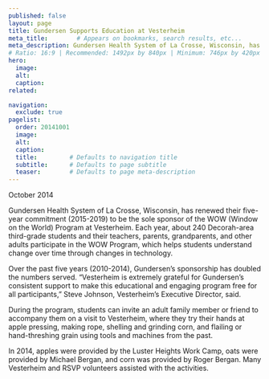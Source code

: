 ```yaml
---
published: false
layout: page
title: Gundersen Supports Education at Vesterheim
meta_title:        # Appears on bookmarks, search results, etc...
meta_description: Gundersen Health System of La Crosse, Wisconsin, has renewed their five-year commitment (2015-2019) to be the sole sponsor of the WOW (Window on the World) Program at Vesterheim.
# Ratio: 16:9 | Recommended: 1492px by 840px | Minimum: 746px by 420px
hero:
  image:
  alt:
  caption:
related:

navigation:
  exclude: true
pagelist:
  order: 20141001
  image: 
  alt: 
  caption:
  title:         # Defaults to navigation title
  subtitle:      # Defaults to page subtitle
  teaser:        # Defaults to page meta-description
---
```

October 2014

Gundersen Health System of La Crosse, Wisconsin, has renewed their five-year commitment (2015-2019) to be the sole sponsor of the WOW (Window on the World) Program at Vesterheim. Each year, about 240 Decorah-area third-grade students and their teachers, parents, grandparents, and other adults participate in the WOW Program, which helps students understand change over time through changes in technology.

Over the past five years (2010-2014), Gundersen’s sponsorship has doubled the numbers served. “Vesterheim is extremely grateful for Gundersen’s consistent support to make this educational and engaging program free for all participants,” Steve Johnson, Vesterheim’s Executive Director, said.
 
During the program, students can invite an adult family member or friend to accompany them on a visit to Vesterheim, where they try their hands at apple pressing, making rope, shelling and grinding corn, and flailing or hand-threshing grain using tools and machines from the past.
 
In 2014, apples were provided by the Luster Heights Work Camp, oats were provided by Michael Bergan, and corn was provided by Roger Bergan. Many Vesterheim and RSVP volunteers assisted with the activities.